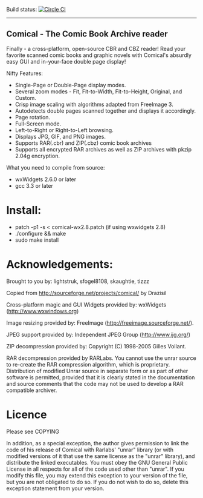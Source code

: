 Build status: [![Circle CI](https://circleci.com/gh/drazisil/comical.svg?style=shield)](https://circleci.com/gh/drazisil/comical)

------------------------------------------------
Comical - The Comic Book Archive reader
------------------------------------------------

Finally - a cross-platform, open-source CBR and CBZ reader!  Read your favorite
scanned comic books and graphic novels with Comical's absurdly easy GUI and
in-your-face double page display!

Nifty Features:
* Single-Page or Double-Page display modes.
* Several zoom modes - Fit, Fit-to-Width, Fit-to-Height, Original, and Custom.
* Crisp image scaling with algorithms adapted from FreeImage 3.
* Autodetects double pages scanned together and displays it accordingly.
* Page rotation.
* Full-Screen mode.
* Left-to-Right or Right-to-Left browsing.
* Displays JPG, GIF, and PNG images.
* Supports RAR(.cbr) and ZIP(.cbz) comic book archives
* Supports all encrypted RAR archives as well as ZIP archives with pkzip 2.04g
encryption.

What you need to compile from source:
* wxWidgets 2.6.0 or later
* gcc 3.3 or later

Install:
===================
* patch -p1 -s < comical-wx2.8.patch (if using wxwidgets 2.8)
* ./configure && make
* sudo make install

Acknowledgements:
================

Brought to you by: lightstruk, sfogel8108, skaughtie, tizzz

Copied from http://sourceforge.net/projects/comical/ by Drazisil

Cross-platform magic and GUI Widgets provided by:
wxWidgets (http://www.wxwindows.org)

Image resizing provided by:
FreeImage (http://freeimage.sourceforge.net/).

JPEG support provided by:
Independent JPEG Group (http://www.ijg.org/)

ZIP decompression provided by:
Copyright (C) 1998-2005 Gilles Vollant.

RAR decompression provided by RARLabs.  You cannot use the unrar source to
re-create the RAR compression algorithm, which is proprietary.  Distribution
of modified Unrar source in separate form or as part of other software is
permitted, provided that it is clearly stated in the documentation and source
comments that the code may not be used to develop a RAR compatible archiver.

Licence
=======================
Please see COPYING

In addition, as a special exception, the author gives permission to link the
code of his release of Comical with Rarlabs' "unrar" library (or with modified
versions of it that use the same license as the "unrar" library), and
distribute the linked executables. You must obey the GNU General Public License
in all respects for all of the code used other than "unrar". If you modify this
file, you may extend this exception to your version of the file, but you are
not obligated to do so. If you do not wish to do so, delete this exception
statement from your version.
